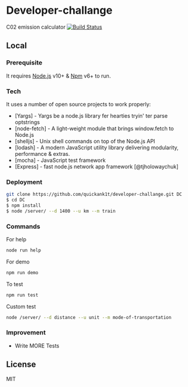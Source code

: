 # Developer-challange

C02 emission calculator [![Build Status](https://travis-ci.org/quickank1t/developer-challange.svg?branch=master)](https://travis-ci.org/quickank1t/developer-challange)

## Local

### Prerequisite

It requires [Node.js](https://nodejs.org/) v10+ & [Npm](https://www.npmjs.com/) v6+  to run.

### Tech

It uses a number of open source projects to work properly:

* [Yargs] - Yargs be a node.js library fer hearties tryin' ter parse optstrings
* [node-fetch] - A light-weight module that brings window.fetch to Node.js
* [shelljs] - Unix shell commands on top of the Node.js API
* [lodash] - A modern JavaScript utility library delivering modularity, performance & extras.
* [mocha] - JavaScript test framework
* [Express] - fast node.js network app framework [@tjholowaychuk]

### Deployment
```sh
git clone https://github.com/quickank1t/developer-challange.git DC
$ cd DC
$ npm install
$ node /server/ --d 1400 --u km --m train
```

### Commands
For help
```sh
node run help
```
For demo
```sh
npm run demo
```
To test
```sh
npm run test
```
Custom test
```sh
node /server/ --d distance --u unit --m mode-of-transportation
```


### Improvement

 - Write MORE Tests

License
----

MIT

